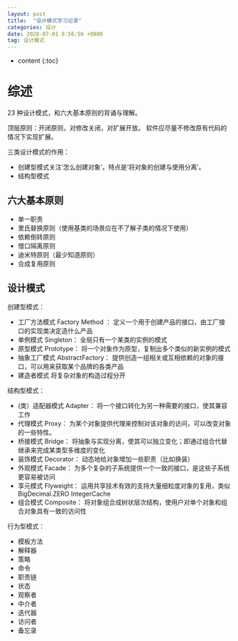 ```yaml
---
layout: post
title:  "设计模式学习记录"
categories: 设计
date: 2020-07-01 8:56:56 +0800
tag: 设计模式
---
```


* content
{:toc}

# 综述
23 种设计模式，和六大基本原则的背诵与理解。

顶层原则：开闭原则，对修改关闭，对扩展开放。
软件应尽量不修改原有代码的情况下实现扩展。

三类设计模式的作用：
- 创建型模式关注‘怎么创建对象’，特点是‘将对象的创建与使用分离’。
- 结构型模式

## 六大基本原则
- 单一职责
- 里氏替换原则（使用基类的场景应在不了解子类的情况下使用）
- 依赖倒转原则
- 借口隔离原则
- 迪米特原则（最少知道原则）
- 合成复用原则

## 设计模式
创建型模式：
- 工厂方法模式 Factory Method ：
  定义一个用于创建产品的接口，由工厂接口的实现类决定造什么产品
- 单例模式 Singleton：
  全局只有一个某类的实例的模式
- 原型模式 Prototype：
  将一个对象作为原型，复制出多个类似的新实例的模式
- 抽象工厂模式 AbstractFactory：
  提供创造一组相关或互相依赖的对象的接口，可以用来获取某个品牌的各类产品
- 建造者模式
  将复杂对象的构造过程分开

结构型模式：
- (类）适配器模式 Adapter：
  将一个接口转化为另一种需要的接口，使其兼容工作
- 代理模式 Proxy：
  为某个对象提供代理来控制对该对象的访问，可以改变对象的一些特性。
- 桥接模式 Bridge：
  将抽象与实现分离，使其可以独立变化；即通过组合代替继承来完成某类型多维度的变化
- 装饰模式 Decorator：
  动态地给对象增加一些职责（比如换装）
- 外观模式 Facade：
  为多个复杂的子系统提供一个一致的接口，是这些子系统更容易被访问
- 享元模式 Flyweight：
  运用共享技术有效的支持大量细粒度对象的复用，类似 BigDecimal.ZERO IntegerCache
- 组合模式 Composite：
  将对象组合成树状层次结构，使用户对单个对象和组合对象具有一致的访问性


行为型模式：
- 模板方法
- 解释器
- 策略
- 命令
- 职责链
- 状态
- 观察者
- 中介者
- 迭代器
- 访问者
- 备忘录
